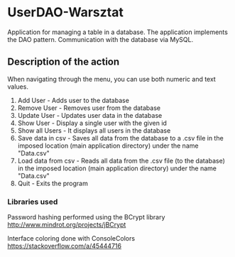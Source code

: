 # UserDAO-Warsztat

Application for managing a table in a database. The application implements the DAO pattern. Communication with the database via MySQL.

## Description of the action

When navigating through the menu, you can use both numeric and text values.
1. Add User - Adds user to the database
2. Remove User - Removes user from the database
3. Update User - Updates user data in the database
4. Show User - Display a single user with the given id
5. Show all Users - It displays all users in the database
6. Save data in csv - Saves all data from the database to a .csv file in the imposed location (main application directory) under the name "Data.csv"
7. Load data from csv - Reads all data from the .csv file (to the database) in the imposed location (main application directory) under the name "Data.csv"
8. Quit - Exits the program

### Libraries used

Password hashing performed using the BCrypt library
http://www.mindrot.org/projects/jBCrypt

Interface coloring done with ConsoleColors
https://stackoverflow.com/a/45444716
